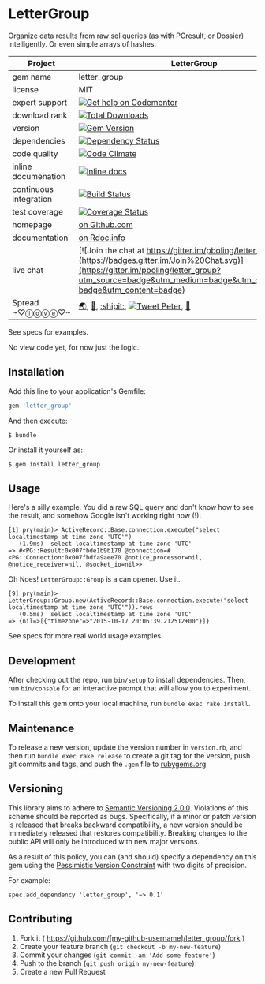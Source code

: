 # LetterGroup

Organize data results from raw sql queries (as with PGresult, or Dossier) intelligently.  Or even simple arrays of hashes.

| Project                 |  LetterGroup    |
|------------------------ | ----------------- |
| gem name                |  letter_group   |
| license                 |  MIT              |
| expert support          |  [![Get help on Codementor](https://cdn.codementor.io/badges/get_help_github.svg)](https://www.codementor.io/peterboling?utm_source=github&utm_medium=button&utm_term=peterboling&utm_campaign=github) |
| download rank               |  [![Total Downloads](https://img.shields.io/gem/rt/letter_group.svg)](https://rubygems.org/gems/letter_group) |
| version                 |  [![Gem Version](https://badge.fury.io/rb/letter_group.png)](http://badge.fury.io/rb/letter_group) |
| dependencies            |  [![Dependency Status](https://gemnasium.com/pboling/letter_group.png)](https://gemnasium.com/pboling/letter_group) |
| code quality            |  [![Code Climate](https://codeclimate.com/github/pboling/letter_group.png)](https://codeclimate.com/github/pboling/letter_group) |
| inline documenation     |  [![Inline docs](http://inch-ci.org/github/pboling/letter_group.png)](http://inch-ci.org/github/pboling/letter_group) |
| continuous integration  |  [![Build Status](https://secure.travis-ci.org/pboling/letter_group.png?branch=master)](https://travis-ci.org/pboling/letter_group) |
| test coverage           |  [![Coverage Status](https://coveralls.io/repos/pboling/letter_group/badge.png)](https://coveralls.io/r/pboling/letter_group) |
| homepage                |  [on Github.com][homepage] |
| documentation           |  [on Rdoc.info][documentation] |
| live chat               |  [![Join the chat at https://gitter.im/pboling/letter_group](https://badges.gitter.im/Join%20Chat.svg)](https://gitter.im/pboling/letter_group?utm_source=badge&utm_medium=badge&utm_campaign=pr-badge&utm_content=badge) |
| Spread ~♡ⓛⓞⓥⓔ♡~      |  [🌏](https://about.me/peter.boling), [👼](https://angel.co/peter-boling), [:shipit:](http://coderwall.com/pboling), [![Tweet Peter](https://img.shields.io/twitter/follow/galtzo.svg?style=social&label=Follow)](http://twitter.com/galtzo), [🌹](https://nationalprogressiveparty.org) |

[semver]: http://semver.org/
[pvc]: http://docs.rubygems.org/read/chapter/16#page74
[railsbling]: http://www.railsbling.com
[peterboling]: http://www.peterboling.com
[coderbits]: https://coderbits.com/pboling
[coderwall]: http://coderwall.com/pboling
[documentation]: http://rdoc.info/github/pboling/letter_group/frames
[homepage]: https://github.com/pboling/letter_group

See specs for examples.

No view code yet, for now just the logic.

## Installation

Add this line to your application's Gemfile:

```ruby
gem 'letter_group'
```

And then execute:

    $ bundle

Or install it yourself as:

    $ gem install letter_group

## Usage

Here's a silly example.  You did a raw SQL query and don't know how to see the result, and somehow Google isn't working right now (!):

```
[1] pry(main)> ActiveRecord::Base.connection.execute("select localtimestamp at time zone 'UTC'")
   (1.9ms)  select localtimestamp at time zone 'UTC'
=> #<PG::Result:0x007fbde1b9b170 @connection=#<PG::Connection:0x007fbdfa9aee70 @notice_processor=nil, @notice_receiver=nil, @socket_io=nil>>
```

Oh Noes!  `LetterGroup::Group` is a can opener.  Use it.

```
[9] pry(main)> LetterGroup::Group.new(ActiveRecord::Base.connection.execute("select localtimestamp at time zone 'UTC'")).rows
   (0.5ms)  select localtimestamp at time zone 'UTC'
=> {nil=>[{"timezone"=>"2015-10-17 20:06:39.212512+00"}]}
 ```

See specs for more real world usage examples.

## Development

After checking out the repo, run `bin/setup` to install dependencies. Then, run `bin/console` for an interactive prompt that will allow you to experiment.

To install this gem onto your local machine, run `bundle exec rake install`.

## Maintenance

To release a new version, update the version number in `version.rb`, and then run `bundle exec rake release` to create a git tag for the version, push git commits and tags, and push the `.gem` file to [rubygems.org](https://rubygems.org).

## Versioning

This library aims to adhere to [Semantic Versioning 2.0.0](http://semver.org/).
Violations of this scheme should be reported as bugs. Specifically,
if a minor or patch version is released that breaks backward
compatibility, a new version should be immediately released that
restores compatibility. Breaking changes to the public API will
only be introduced with new major versions.

As a result of this policy, you can (and should) specify a
dependency on this gem using the [Pessimistic Version Constraint](http://docs.rubygems.org/read/chapter/16#page74) with two digits of precision.

For example:

    spec.add_dependency 'letter_group', '~> 0.1'

## Contributing

1. Fork it ( https://github.com/[my-github-username]/letter_group/fork )
2. Create your feature branch (`git checkout -b my-new-feature`)
3. Commit your changes (`git commit -am 'Add some feature'`)
4. Push to the branch (`git push origin my-new-feature`)
5. Create a new Pull Request
